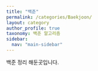 ```yaml
---
title: "백준"
permalink: /categories/Baekjoon/
layout: category
author_profile: true
taxonomy: 백준 알고리즘
sidebar:
  nav: "main-sidebar"
---
```


백준 정리 해둔곳입니다.
